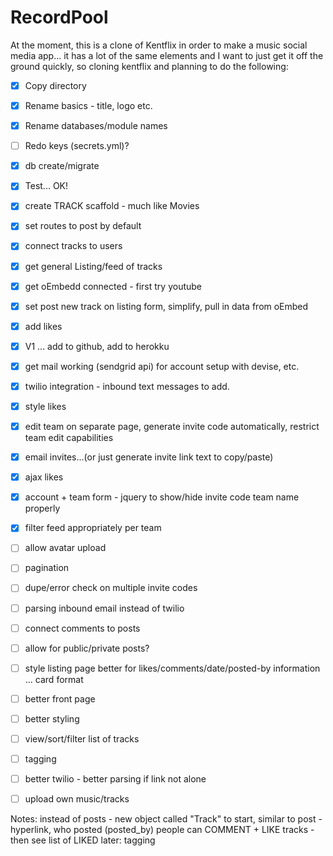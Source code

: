 # RecordPool

At the moment, this is a clone of Kentflix in order to make a music social media app... it has a lot of the same elements and I want to just get it off the ground quickly, so cloning kentflix and planning to do the following:

 - [x] Copy directory
 - [X] Rename basics - title, logo etc.     
 - [X] Rename databases/module names
 - [ ] Redo keys (secrets.yml)?
 - [X] db create/migrate
 - [X] Test... OK!
 - [X] create TRACK scaffold - much like Movies
 - [X] set routes to post by default
 - [X] connect tracks to users
 - [X] get general Listing/feed of tracks
 - [X] get oEmbedd connected - first try youtube
 - [X] set post new track on listing form, simplify, pull in data from oEmbed
 - [X] add likes
 - [X] V1 ... add to github, add to herokku
 - [X] get mail working (sendgrid api) for account setup with devise, etc.
 - [X] twilio integration - inbound text messages to add.
 - [X] style likes
 - [X] edit team on separate page, generate invite code automatically, restrict team edit capabilities
 - [X] email invites...(or just generate invite link text to copy/paste)
 - [X] ajax likes 
 - [X] account + team form - jquery to show/hide invite code team name properly
 - [X] filter feed appropriately per team
 - [ ] allow avatar upload
 - [ ] pagination
 - [ ] dupe/error check on multiple invite codes
 - [ ] parsing inbound email instead of twilio
 - [ ] connect comments to posts
 - [ ] allow for public/private posts?
 - [ ] style listing page better for likes/comments/date/posted-by information ... card format
 - [ ] better front page
 - [ ] better styling
 - [ ] view/sort/filter list of tracks
 - [ ] tagging
 - [ ] better twilio - better parsing if link not alone
 - [ ] upload own music/tracks
 


 Notes:
 instead of posts - new object called "Track"
 to start, similar to post - hyperlink, who posted (posted_by)
 people can COMMENT + LIKE tracks - then see list of LIKED
 later: tagging


